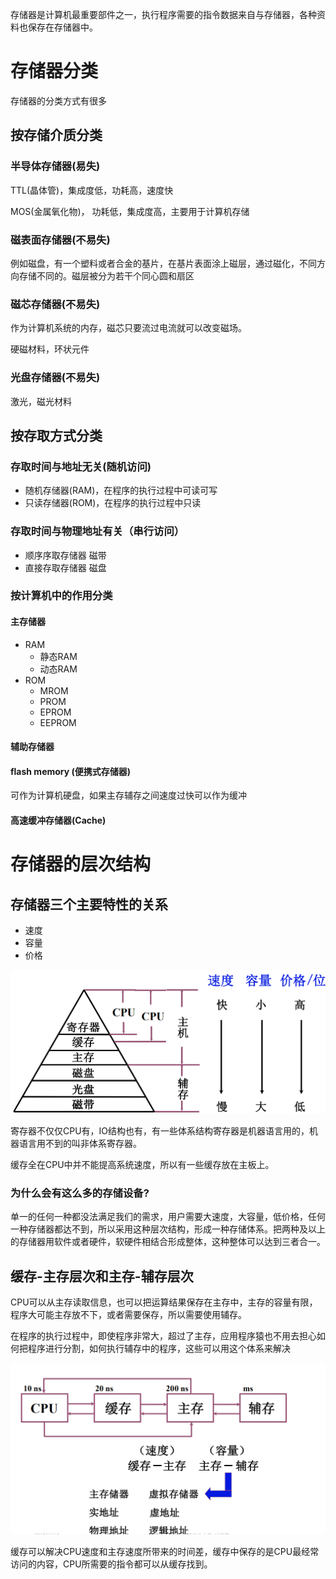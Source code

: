 

存储器是计算机最重要部件之一，执行程序需要的指令数据来自与存储器，各种资料也保存在存储器中。

# 存储器分类

存储器的分类方式有很多

## 按存储介质分类

### 半导体存储器(易失)

TTL(晶体管)，集成度低，功耗高，速度快

MOS(金属氧化物)， 功耗低，集成度高，主要用于计算机存储

### 磁表面存储器(不易失)

例如磁盘，有一个塑料或者合金的基片，在基片表面涂上磁层，通过磁化，不同方向存储不同的。磁层被分为若干个同心圆和扇区

### 磁芯存储器(不易失)

作为计算机系统的内存，磁芯只要流过电流就可以改变磁场。

硬磁材料，环状元件

### 光盘存储器(不易失)

激光，磁光材料

## 按存取方式分类

### 存取时间与地址无关(随机访问)

+ 随机存储器(RAM)，在程序的执行过程中可读可写
+ 只读存储器(ROM)，在程序的执行过程中只读

### 存取时间与物理地址有关（串行访问）

+ 顺序序取存储器 磁带
+ 直接存取存储器 磁盘

### 按计算机中的作用分类

#### 主存储器

+ RAM
  + 静态RAM
  + 动态RAM
+ ROM
  + MROM
  + PROM
  + EPROM
  + EEPROM

#### 辅助存储器

#### flash memory (便携式存储器)

可作为计算机硬盘，如果主存辅存之间速度过快可以作为缓冲

#### 高速缓冲存储器(Cache)

# 存储器的层次结构

## 存储器三个主要特性的关系

+ 速度
+ 容量
+ 价格

![image-20210701223342047](10.主存储器概述.assets/image-20210701223342047.png)

寄存器不仅仅CPU有，IO结构也有，有一些体系结构寄存器是机器语言用的，机器语言用不到的叫非体系寄存器。

缓存全在CPU中并不能提高系统速度，所以有一些缓存放在主板上。

### 为什么会有这么多的存储设备?

单一的任何一种都没法满足我们的需求，用户需要大速度，大容量，低价格，任何一种存储器都达不到，所以采用这种层次结构，形成一种存储体系。把两种及以上的存储器用软件或者硬件，软硬件相结合形成整体，这种整体可以达到三者合一。

## 缓存-主存层次和主存-辅存层次

CPU可以从主存读取信息，也可以把运算结果保存在主存中，主存的容量有限，程序大可能主存放不下，或者需要保存，所以需要使用辅存。

在程序的执行过程中，即使程序非常大，超过了主存，应用程序猿也不用去担心如何把程序进行分割，如何执行辅存中的程序，这些可以用这个体系来解决

![image-20210701225043877](10.主存储器概述.assets/image-20210701225043877.png)

缓存可以解决CPU速度和主存速度所带来的时间差，缓存中保存的是CPU最经常访问的内容，CPU所需要的指令都可以从缓存找到。





